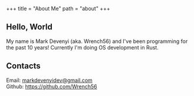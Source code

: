 +++
title = "About Me"
path = "about"
+++

## Hello, World

My name is Mark Devenyi (aka. Wrench56) and I've been programming for the past 10 years!
Currently I'm doing OS development in Rust.

## Contacts

Email: <markdevenyidev@gmail.com> \
Github: <https://github.com/Wrench56>
